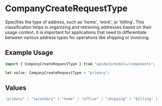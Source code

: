 # CompanyCreateRequestType

Specifies the type of address, such as 'home', 'work', or 'billing'. This classification helps in organizing and retrieving addresses based on their usage context. It is important for applications that need to differentiate between various address types for operations like shipping or invoicing.

## Example Usage

```typescript
import { CompanyCreateRequestType } from "apideck/models/components";

let value: CompanyCreateRequestType = "primary";
```

## Values

```typescript
"primary" | "secondary" | "home" | "office" | "shipping" | "billing" | "other"
```